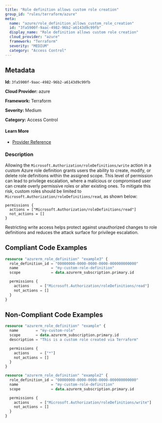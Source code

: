 ```yaml
---
title: "Role definition allows custom role creation"
group_id: "rules/terraform/azure"
meta:
  name: "azure/role_definition_allows_custom_role_creation"
  id: "3fa5900f-9aac-4982-96b2-a6143d9c99fb"
  display_name: "Role definition allows custom role creation"
  cloud_provider: "azure"
  framework: "Terraform"
  severity: "MEDIUM"
  category: "Access Control"
---
```

## Metadata

**Id:** `3fa5900f-9aac-4982-96b2-a6143d9c99fb`

**Cloud Provider:** azure

**Framework:** Terraform

**Severity:** Medium

**Category:** Access Control

#### Learn More

 - [Provider Reference](https://registry.terraform.io/providers/hashicorp/azurerm/latest/docs/resources/role_definition#actions)

### Description

 Allowing the `Microsoft.Authorization/roleDefinitions/write` action in a custom Azure role definition grants users the ability to create, modify, or delete role definitions within the assigned scope. This level of permission can lead to privilege escalation, where a malicious or compromised user can create overly permissive roles or alter existing ones. To mitigate this risk, custom roles should be limited to `Microsoft.Authorization/roleDefinitions/read`, as shown below:

```
permissions {
  actions = ["Microsoft.Authorization/roleDefinitions/read"]
  not_actions = []
}
```

Restricting write access helps protect against unauthorized changes to role definitions and reduces the attack surface for privilege escalation.


## Compliant Code Examples
```terraform
resource "azurerm_role_definition" "example3" {
  role_definition_id = "00000000-0000-0000-0000-000000000000"
  name               = "my-custom-role-definition"
  scope              = data.azurerm_subscription.primary.id

  permissions {
    actions     = ["Microsoft.Authorization/roleDefinitions/read"]
    not_actions = []
  }
}

```
## Non-Compliant Code Examples
```terraform
resource "azurerm_role_definition" "example" {
  name        = "my-custom-role"
  scope       = data.azurerm_subscription.primary.id
  description = "This is a custom role created via Terraform"

  permissions {
    actions     = ["*"]
    not_actions = []
  }
}

```

```terraform
resource "azurerm_role_definition" "example2" {
  role_definition_id = "00000000-0000-0000-0000-000000000000"
  name               = "my-custom-role-definition"
  scope              = data.azurerm_subscription.primary.id

  permissions {
    actions     = ["Microsoft.Authorization/roleDefinitions/write"]
    not_actions = []
  }
}

```